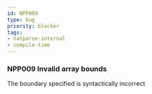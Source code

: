 ```yaml
---
id: NPP009
type: bug
priority: blocker
tags:
- natparse-internal 
- compile-time 
---
```


### NPP009 Invalid array bounds
The boundary specified is syntactically incorrect
